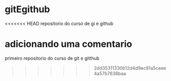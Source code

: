 # gitEgithub
<<<<<<< HEAD
 repositorio do curso de gi e github

adicionando uma comentario
=======
 primeiro repositorio do curso de git e gitthub
>>>>>>> 2dd35311330b12d4d9ec81a5ceee4a57b7638baa
